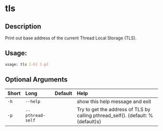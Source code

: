 



# tls

## Description


Print out base address of the current Thread Local Storage (TLS).
## Usage:


```bash
usage: tls [-h] [-p]

```
## Optional Arguments

|Short|Long|Default|Help|
| :--- | :--- | :--- | :--- |
|`-h`|`--help`||show this help message and exit|
|`-p`|`--pthread-self`||Try to get the address of TLS by calling pthread_self(). (default: %(default)s)|

